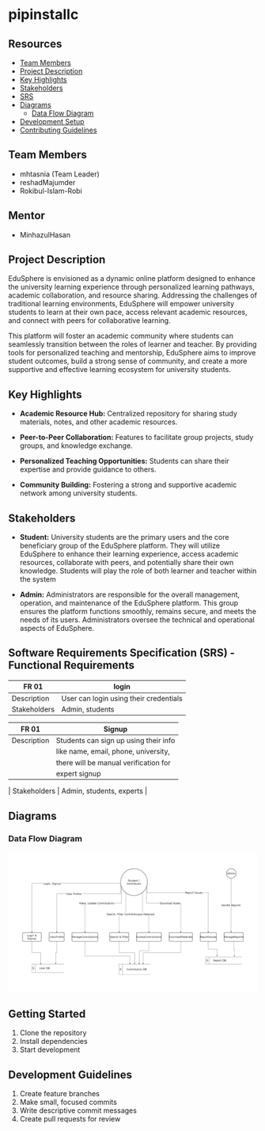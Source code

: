 # pipinstallc

## Resources
- [Team Members](#team-members)
- [Project Description](#project-description)
- [Key Highlights](#key-highlights)
- [Stakeholders](#stakeholders)
- [SRS](#software-requirements-specification-srs---functional-requirements)
- [Diagrams](#diagrams)
  - [Data Flow Diagram](#data-flow-diagram)
- [Development Setup](docs/setup.md)
- [Contributing Guidelines](CONTRIBUTING.md)

## Team Members
- mhtasnia (Team Leader)
- reshadMajumder
- Rokibul-Islam-Robi

## Mentor
- MinhazulHasan

## Project Description
EduSphere is envisioned as a dynamic online platform designed to enhance the university learning experience through personalized learning pathways, academic collaboration, and resource sharing. Addressing the challenges of traditional learning environments, EduSphere will empower university students to learn at their own pace, access relevant academic resources, and connect with peers for collaborative learning. 

This platform will foster an academic community where students can seamlessly transition between the roles of learner and teacher. By providing tools for personalized teaching and mentorship, EduSphere aims to improve student outcomes, build a strong sense of community, and create a more supportive and effective learning ecosystem for university students.

## Key Highlights
- **Academic Resource Hub:** Centralized repository for sharing study materials, notes, and other academic resources. 

- **Peer-to-Peer Collaboration:** Features to facilitate group projects, study groups, and knowledge exchange. 

- **Personalized Teaching Opportunities:** Students can share their expertise and provide guidance to others. 

- **Community Building:** Fostering a strong and supportive academic network among university students.

## Stakeholders
- **Student:** University students are the primary users and the core beneficiary group of the EduSphere platform. They will utilize EduSphere to enhance their learning experience, access academic resources, collaborate with peers, and potentially share their own knowledge. Students will play the role of both learner and teacher within the system

- **Admin:** Administrators are responsible for the overall management, operation, and maintenance of the EduSphere platform. This group ensures the platform functions smoothly, remains secure, and meets the needs of its users. Administrators oversee the technical and operational aspects of EduSphere.

## Software Requirements Specification (SRS) - Functional Requirements

| FR 01        | login                                  |
|--------------|----------------------------------------|
| Description  | User can login using their credentials |
| Stakeholders | Admin, students                        |



| FR 01        | Signup                                 |
|--------------|----------------------------------------|
| Description  | Students can sign up using their info  |
|              |like name, email, phone, university,    |
|              |there will be manual verification for   |
|              |expert signup                           |

| Stakeholders | Admin, students, experts               |


## Diagrams

### Data Flow Diagram
![Data Flow Diagram of EduSphere](frontend/public/images/DataFlowDiagram.png)

## Getting Started
1. Clone the repository
2. Install dependencies
3. Start development

## Development Guidelines
1. Create feature branches
2. Make small, focused commits
3. Write descriptive commit messages
4. Create pull requests for review

